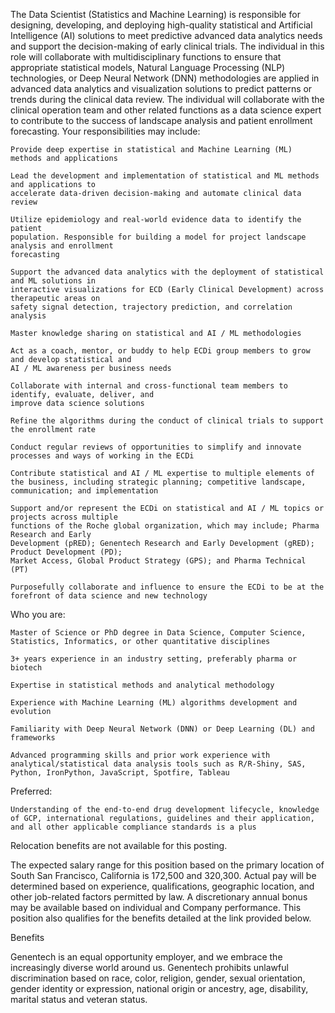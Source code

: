 The Data Scientist (Statistics and Machine Learning) is responsible for designing, developing, and
deploying high-quality statistical and Artificial Intelligence (AI) solutions to meet predictive
advanced data analytics needs and support the decision-making of early clinical trials. The
individual in this role will collaborate with multidisciplinary functions to ensure that appropriate
statistical models, Natural Language Processing (NLP) technologies, or Deep Neural Network (DNN)
methodologies are applied in advanced data analytics and visualization solutions to predict patterns
or trends during the clinical data review. The individual will collaborate with the clinical
operation team and other related functions as a data science expert to contribute to the success of
landscape analysis and patient enrollment forecasting. Your responsibilities may include:

    Provide deep expertise in statistical and Machine Learning (ML) methods and applications

    Lead the development and implementation of statistical and ML methods and applications to
    accelerate data-driven decision-making and automate clinical data review

    Utilize epidemiology and real-world evidence data to identify the patient
    population. Responsible for building a model for project landscape analysis and enrollment
    forecasting

    Support the advanced data analytics with the deployment of statistical and ML solutions in
    interactive visualizations for ECD (Early Clinical Development) across therapeutic areas on
    safety signal detection, trajectory prediction, and correlation analysis

    Master knowledge sharing on statistical and AI / ML methodologies

    Act as a coach, mentor, or buddy to help ECDi group members to grow and develop statistical and
    AI / ML awareness per business needs

    Collaborate with internal and cross-functional team members to identify, evaluate, deliver, and
    improve data science solutions

    Refine the algorithms during the conduct of clinical trials to support the enrollment rate

    Conduct regular reviews of opportunities to simplify and innovate processes and ways of working in the ECDi

    Contribute statistical and AI / ML expertise to multiple elements of the business, including strategic planning; competitive landscape, communication; and implementation

    Support and/or represent the ECDi on statistical and AI / ML topics or projects across multiple
    functions of the Roche global organization, which may include; Pharma Research and Early
    Development (pRED); Genentech Research and Early Development (gRED); Product Development (PD);
    Market Access, Global Product Strategy (GPS); and Pharma Technical (PT)

    Purposefully collaborate and influence to ensure the ECDi to be at the forefront of data science and new technology

Who you are:

    Master of Science or PhD degree in Data Science, Computer Science, Statistics, Informatics, or other quantitative disciplines

    3+ years experience in an industry setting, preferably pharma or biotech

    Expertise in statistical methods and analytical methodology

    Experience with Machine Learning (ML) algorithms development and evolution

    Familiarity with Deep Neural Network (DNN) or Deep Learning (DL) and frameworks

    Advanced programming skills and prior work experience with analytical/statistical data analysis tools such as R/R-Shiny, SAS, Python, IronPython, JavaScript, Spotfire, Tableau

Preferred:

    Understanding of the end-to-end drug development lifecycle, knowledge of GCP, international regulations, guidelines and their application, and all other applicable compliance standards is a plus


Relocation benefits are not available for this posting.

The expected salary range for this position based on the primary location of South San Francisco,
California is 172,500 and 320,300. Actual pay will be determined based on experience,
qualifications, geographic location, and other job-related factors permitted by law. A discretionary
annual bonus may be available based on individual and Company performance. This position also
qualifies for the benefits detailed at the link provided below.

Benefits

Genentech is an equal opportunity employer, and we embrace the increasingly diverse world around
us. Genentech prohibits unlawful discrimination based on race, color, religion, gender, sexual
orientation, gender identity or expression, national origin or ancestry, age, disability, marital
status and veteran status.
